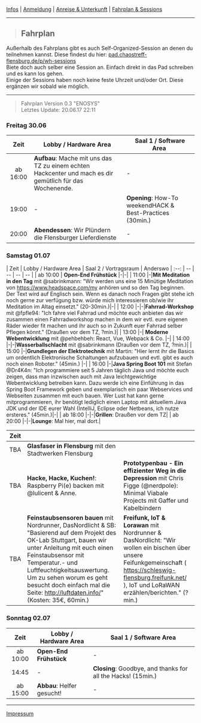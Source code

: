 [Infos](/#das-event) | [Anmeldung](/registration) | [Anreise & Unterkunft](/anreise-unterkunft) | [Fahrplan & Sessions](/fahrplan)

---

> ## Fahrplan
Außerhalb des Fahrplans gibt es auch Self-Organized-Session an denen du teilnehmen kannst. Diese findest du hier: [pad.chaostreff-flensburg.de/p/wh-sessions](https://pad.chaostreff-flensburg.de/p/wh-sessions)  
Biete doch auch selber eine Session an. Einfach direkt in das Pad schreiben und es kann los gehen.  
Einige der Sessions haben noch keine feste Uhrzeit und/oder Ort. Diese ergänzen wir sobald wie möglich.  

---

> Fahrplan Version 0.3 "ENOSYS"  
> Letztes Update: 20.06.17 22:11
<!-- Naming-Scheme: https://namingschemes.com/UNIX_Error_Codes Choose one randomly. -->

### Freitag 30.06

| Zeit | Lobby / Hardware Area | Saal 1 / Software Area |
| :--: | -- | -- |
| ab 16:00 | **Aufbau**: Mache mit uns das TZ zu einem echten Hackcenter und mach es dir gemütlich für das Wochenende. |-|
| 19:00 | - | **Opening**: How-To weekendHACK & Best-Practices (30min.) |
| 20:00 | **Abendessen**: Wir Plündern die Flensburger Lieferdienste |-|


### Samstag 01.07

| Zeit | Lobby / Hardware Area | Saal 2 / Vortragsraum | Anderswo
| :--: | -- | -- | -- | -- |
| ab 10:00 | **Open-End Frühstück** |-|-|
| 11:00 |-|**Mit Meditation in den Tag** mit @sabrinkmann: "Wir werden uns eine 15 Minütige Meditation von https://www.headspace.com/my anhören und so den Tag beginnen. Der Text wird auf Englisch sein. Wenn es danach noch Fragen gibt stehe ich noch gerne zur verfügung bzw. würde mich interessieren ob/wie ihr Meditation im Altag einsetzt." (20-30min.)|-|
| 12:00 |-|-|**Fahrrad-Workshop** mit @fpfle94: "Ich fahre viel Fahrrad und möchte euch anbieten das wir zusammen einen Fahrradworkshop machen in dem wir evtl. eure eigenen Räder wieder fit machen und ihr auch so in Zukunft euer Fahrrad selber Pflegen könnt." (Draußen vor dem TZ, ?min.)|
| 13:00 |-| **Moderne Webentwicklung** mit @pehbehbeh: React, Vue, Webpack & Co. |-|
| 14:00 |-|-|**Wasserballschlacht** mit @sabrinkmann (Draußen vor dem TZ, ?min.)|
| 15:00 |-|**Grundlegen der Elektrotechnik** mit Martin: "Hier lernt ihr die Basics um ordentlich Elektronische Schaltungen aufzubauen und evtl. gibt es auch noch einen Roboter." (45min.) |-|
| 16:00 |-|**Java Spring Boot 101** mit Stefan @Dr4K4n: "Ich programmiere seit 5 Jahren täglich Java und möchte euch zeigen, dass man inzwischen auch mit Java leichtgewichtige Webentwicklung betreiben kann. Dazu werde ich eine Einführung in das Spring Boot Framework geben und exemplarisch ein paar Webservices und Webseiten zusammen mit euch bauen. Wer Lust hat kann gerne mitprogrammieren, ihr benötigt lediglich einen Laptop mit aktuellem Java JDK und der IDE eurer Wahl (IntelliJ, Eclipse oder Netbeans, ich nutze ersteres." (45min.)|-|
| ab 18:00 |-|-|**Grillen**: Draußen vor dem TZ|
| ab 20:00 |-|-|**Lounge**: Mal hier, mal dort.|

| Zeit |||
| :--: | -- | -- |
| TBA | **Glasfaser in Flensburg** mit den Stadtwerken Flensburg||
| TBA | **Hacke, Hacke, Kuchen!**: Raspberry Pi(e) backen mit @lulicent & Anne. | **Prototypenbau - Ein effizienter Weg in die Depression** mit Chris Figge (@nerdpole): Minimal Viabale Projects mit Gaffer und Kabelbindern |
| TBA | **Feinstaubsensoren bauen** mit Nordrunner, DasNordlicht & SB: "Basierend auf dem Projekt des OK-Lab Stuttgart, bauen wir unter Anleitung mit euch einen Feinstaubsensor mit Temperatur.- und Luftfeuchtigkeitsauswertung. Um zu sehen worum es geht besucht doch einfach mal die Seite:  http://luftdaten.info/" (Kosten: 35€, 60min.) |**Freifunk, IoT & Lorawan** mit Nordrunner & DasNordlicht: "Wir wollen ein bischen über unsere Feifunkgemeinschaft ( https://schleswig-flensburg.freifunk.net/ ), IoT und LoRaWAN erzählen/berichten." (?min.)|


### Sonntag 02.07

| Zeit | Lobby / Hardware Area | Saal 1 / Software Area |
| :--: | -- | -- |
| ab 10:00 | **Open-End Frühstück** |-|
| 14:45 |-|**Closing**: Goodbye, and thanks for all the Hacks! (15min.)|
| ab 15:00 | **Abbau**: Helfer gesucht! |-|

---
[Impressum](https://chaostreff-flensburg.de/impressum/)
